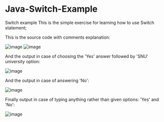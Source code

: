 # Java-Switch-Example
Switch example
This is the simple exercise for learning how to use Switch statement;

This is the source code with comments explanation:

![image](https://user-images.githubusercontent.com/24220136/200303218-7570af47-363e-44e0-8049-a5429fbc1c8d.png)
![image](https://user-images.githubusercontent.com/24220136/200303310-09551039-6716-44bb-95b6-ffdd8e2d8131.png)

And the output in case of choosing the 'Yes' answer followed by 'SNU' university option:

![image](https://user-images.githubusercontent.com/24220136/200303545-1c16eb39-cb33-49b2-8111-680ee085ba50.png)

And the output in case of answering 'No': 

![image](https://user-images.githubusercontent.com/24220136/200303770-b270539c-b47c-4aec-a773-f2f184c68c3c.png)

Finally output in case of typing anything rather than given options: 'Yes' and 'No': 

![image](https://user-images.githubusercontent.com/24220136/200303944-1ae42c91-5dbb-4b17-95ff-b9adfc914a39.png)

